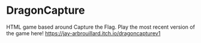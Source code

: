 # DragonCapture
HTML game based around Capture the Flag.
Play the most recent version of the game here!
https://jay-arbrouillard.itch.io/dragoncapturev1

